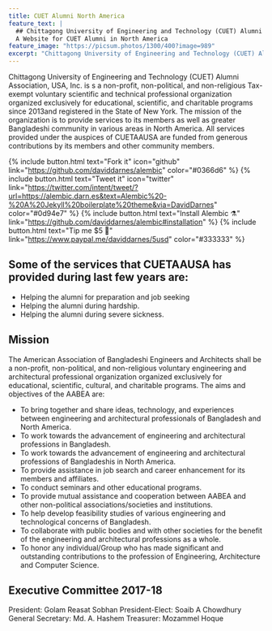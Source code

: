 ```yaml
---
title: CUET Alumni North America
feature_text: |
  ## Chittagong University of Engineering and Technology (CUET) Alumni Association, USA, Inc.
  A Website for CUET Alumni in North America
feature_image: "https://picsum.photos/1300/400?image=989"
excerpt: "Chittagong University of Engineering and Technology (CUET) Alumni Association, USA, Inc."
---
```


Chittagong University of Engineering and Technology (CUET) Alumni Association, USA, Inc. is s a non-profit, non-political, and non-religious Tax-exempt voluntary scientific and technical professional organization organized exclusively for educational, scientific, and charitable programs since 2013and registered in the State of New York. The mission of the organization is to provide services to its members as well as greater Bangladeshi community in various areas in North America.  All services provided under the auspices of CUETAAUSA are funded from generous contributions by its members and other community members.

{% include button.html text="Fork it" icon="github" link="https://github.com/daviddarnes/alembic" color="#0366d6" %} {% include button.html text="Tweet it" icon="twitter" link="https://twitter.com/intent/tweet/?url=https://alembic.darn.es&text=Alembic%20-%20A%20Jekyll%20boilerplate%20theme&via=DavidDarnes" color="#0d94e7" %} {% include button.html text="Install Alembic ⚗️" link="https://github.com/daviddarnes/alembic#installation" %} {% include button.html text="Tip me $5 💸" link="https://www.paypal.me/daviddarnes/5usd" color="#333333" %}

## Some of the services that CUETAAUSA has provided during last few years are:

- Helping the alumni for preparation and job seeking
- Helping the alumni during hardship.
- Helping the alumni during severe sickness.


## Mission
The American Association of Bangladeshi Engineers and Architects shall be a non-profit, non-political, and non-religious voluntary engineering and architectural professional organization organized exclusively for educational, scientific, cultural, and charitable programs. The aims and objectives of the AABEA are: 

- To bring together and share ideas, technology, and experiences between engineering and architectural professionals of Bangladesh and North America. 
- To work towards the advancement of engineering and architectural professions in Bangladesh. 
- To work towards the advancement of engineering and architectural professions of Bangladeshis in North America. 
- To provide assistance in job search and career enhancement for its members and affiliates. 
- To conduct seminars and other educational programs. 
- To provide mutual assistance and cooperation between AABEA and other non-political associations/societies and institutions. 
- To help develop feasibility studies of various engineering and technological concerns of Bangladesh. 
- To collaborate with public bodies and with other societies for the benefit of the engineering and architectural professions as a whole. 
- To honor any individual/Group who has made significant and outstanding contributions to the profession of Engineering, Architecture and Computer Science.


## Executive Committee 2017-18
President: Golam Reasat Sobhan
President-Elect: Soaib A Chowdhury
General Secretary: Md. A. Hashem
Treasurer: Mozammel Hoque
